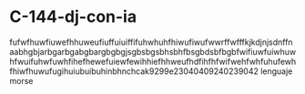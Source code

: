# C-144-dj-con-ia
fufwfhuwfiuwefhhuweufiuffuiuiffifuhwhuhfhiwufiwufwwrffwfffkjkdjnjsdnffnaabhgbjarbgarbgabgbargbgbgjsgbsbgsbhsbhfbsgbdsbfbgbfwifiuwfuiwhuwhfwuifuhwfuwhfihefhewefuiewfewihhiefhhweufhdfihfhfwifwehfwhfuhufewhfhiwfhuwufugihuiubuibuhinbhnchcak9299e23040409240239042 lenguaje morse
